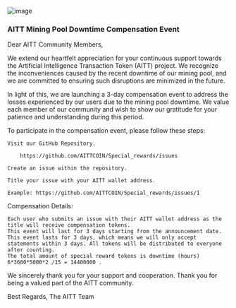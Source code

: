 ![image](https://github.com/AITTCOIN/Special_rewards/assets/161400084/98bf2824-10dc-4515-b5b2-0ede8cb6187a)


### AITT Mining Pool Downtime Compensation Event

Dear AITT Community Members,

We extend our heartfelt appreciation for your continuous support towards the Artificial Intelligence Transaction Token (AITT) project. We recognize the inconveniences caused by the recent downtime of our mining pool, and we are committed to ensuring such disruptions are minimized in the future.

In light of this, we are launching a 3-day compensation event to address the losses experienced by our users due to the mining pool downtime. We value each member of our community and wish to show our gratitude for your patience and understanding during this period.

To participate in the compensation event, please follow these steps:

    Visit our GitHub Repository.
    
        https://github.com/AITTCOIN/Special_rewards/issues
     
    Create an issue within the repository.
    
    Title your issue with your AITT wallet address.

    Example: https://github.com/AITTCOIN/Special_rewards/issues/1

Compensation Details:

    Each user who submits an issue with their AITT wallet address as the title will receive compensation tokens.
    This event will last for 3 days starting from the announcement date.
    This event lasts for 3 days, which means we will only accept statements within 3 days. All tokens will be distributed to everyone after counting. 
    The total amount of special reward tokens is downtime (hours) 6*3600*5000*2 /15 = 14400000 .
       

We sincerely thank you for your support and cooperation.
Thank you for being a valued part of the AITT community.

Best Regards,
The AITT Team
